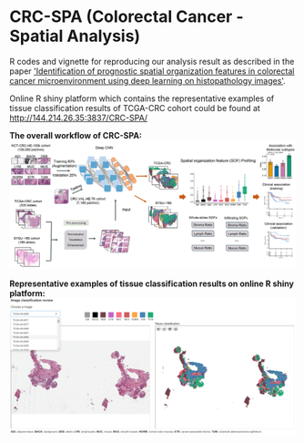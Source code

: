 # CRC-SPA (Colorectal Cancer - Spatial Analysis)

R codes and vignette for reproducing our analysis result as described in the paper ['Identification of prognostic spatial organization features in colorectal cancer microenvironment using deep learning on histopathology images'](https://www.sciencedirect.com/science/article/pii/S2590124921000043). 

Online R shiny platform which contains the representative examples of tissue classification results of TCGA-CRC cohort could be found at http://144.214.26.35:3837/CRC-SPA/

**The overall workflow of CRC-SPA:**
<img src="/figure/workflow.png">

**Representative examples of tissue classification results on online R shiny platform:**
<img src="/figure/examples.png">